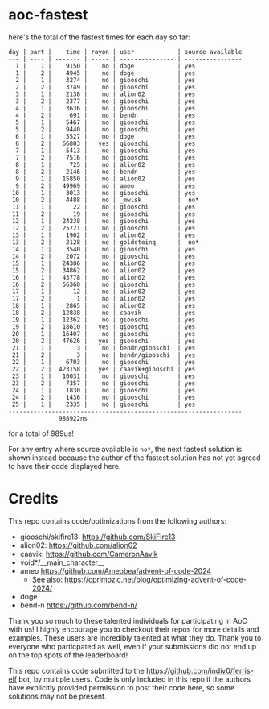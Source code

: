 # aoc-fastest

here's the total of the fastest times for each day so far:
```
day | part |    time | rayon | user            | source available
--- | ---- | ------- | ----- | --------------- | ----------------
  1 |    1 |    9150 |    no | doge            | yes
  1 |    2 |    4945 |    no | doge            | yes
  2 |    1 |    3274 |    no | giooschi        | yes
  2 |    2 |    3749 |    no | giooschi        | yes
  3 |    1 |    2138 |    no | alion02         | yes
  3 |    2 |    2377 |    no | giooschi        | yes
  4 |    1 |    3636 |    no | giooschi        | yes
  4 |    2 |     691 |    no | bendn           | yes
  5 |    1 |    5467 |    no | giooschi        | yes
  5 |    2 |    9440 |    no | giooschi        | yes
  6 |    1 |    5527 |    no | doge            | yes
  6 |    2 |   66803 |   yes | giooschi        | yes
  7 |    1 |    5413 |    no | giooschi        | yes
  7 |    2 |    7516 |    no | giooschi        | yes
  8 |    1 |     725 |    no | alion02         | yes
  8 |    2 |    2146 |    no | bendn           | yes
  9 |    1 |   15850 |    no | alion02         | yes
  9 |    2 |   49969 |    no | ameo            | yes
 10 |    1 |    3013 |    no | giooschi        | yes
 10 |    2 |    4488 |    no | _mwlsk          |  no*
 11 |    1 |      22 |    no | giooschi        | yes
 11 |    2 |      19 |    no | giooschi        | yes
 12 |    1 |   24238 |    no | giooschi        | yes
 12 |    2 |   25721 |    no | giooschi        | yes
 13 |    1 |    1902 |    no | alion02         | yes
 13 |    2 |    2128 |    no | goldsteinq      |  no*
 14 |    1 |    3540 |    no | giooschi        | yes
 14 |    2 |    2072 |    no | giooschi        | yes
 15 |    1 |   24386 |    no | alion02         | yes
 15 |    2 |   34862 |    no | alion02         | yes
 16 |    1 |   43778 |    no | alion02         | yes
 16 |    2 |   56360 |    no | giooschi        | yes
 17 |    1 |      12 |    no | alion02         | yes
 17 |    2 |       1 |    no | alion02         | yes
 18 |    1 |    2865 |    no | alion02         | yes
 18 |    2 |   12838 |    no | caavik          | yes
 19 |    1 |   12362 |    no | giooschi        | yes
 19 |    2 |   18610 |   yes | giooschi        | yes
 20 |    1 |   16407 |    no | giooschi        | yes
 20 |    2 |   47626 |   yes | giooschi        | yes
 21 |    1 |       3 |    no | bendn/giooschi  | yes
 21 |    2 |       3 |    no | bendn/giooschi  | yes
 22 |    1 |    6703 |    no | giooschi        | yes
 22 |    2 |  423158 |   yes | caavik+giooschi | yes
 23 |    1 |   10031 |    no | giooschi        | yes
 23 |    2 |    7357 |    no | giooschi        | yes
 24 |    1 |    1830 |    no | giooschi        | yes
 24 |    2 |    1436 |    no | giooschi        | yes
 25 |    1 |    2335 |    no | giooschi        | yes
-----------------------------------------------------------------
              988922ns
```
for a total of 989us!

For any entry where source available is `no*`, the next fastest solution is
shown instead because the author of the fastest solution has not yet agreed to
have their code displayed here.

# Credits

This repo contains code/optimizations from the following authors:

- giooschi/skifire13: https://github.com/SkiFire13
- alion02: https://github.com/alion02
- caavik: https://github.com/CameronAavik
- void*/\_\_main\_character\_\_
- ameo https://github.com/Ameobea/advent-of-code-2024
  - See also: https://cprimozic.net/blog/optimizing-advent-of-code-2024/
- doge
- bend-n https://github.com/bend-n/

Thank you so much to these talented individuals for participating in AoC with us!
I highly encourage you to checkout their repos for more details and examples.
These users are incredibly talented at what they do.
Thank you to everyone who particpated as well, even if your submissions did not end up on the top spots of the leaderboard!

This repo contains code submitted to the https://github.com/indiv0/ferris-elf bot, by multiple users.
Code is only included in this repo if the authors have explicitly provided permission to post their code here, so some solutions may not be present.
